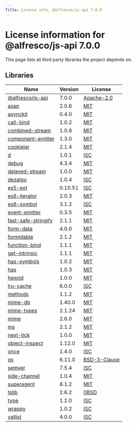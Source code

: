 ```yaml
---
Title: License info, @alfresco/js-api 7.0.0
---
```


# License information for @alfresco/js-api 7.0.0

This page lists all third party libraries the project depends on.

## Libraries

| Name | Version | License |
| --- | --- | --- |
| [@alfresco/js-api](https://github.com/Alfresco/alfresco-js-api) | 7.0.0 | [Apache-2.0](http://www.apache.org/licenses/LICENSE-2.0) |
| [asap](https://github.com/kriskowal/asap) | 2.0.6 | [MIT](http://www.opensource.org/licenses/MIT) |
| [asynckit](https://github.com/alexindigo/asynckit) | 0.4.0 | [MIT](http://www.opensource.org/licenses/MIT) |
| [call-bind](https://github.com/ljharb/call-bind) | 1.0.2 | [MIT](http://www.opensource.org/licenses/MIT) |
| [combined-stream](https://github.com/felixge/node-combined-stream) | 1.0.8 | [MIT](http://www.opensource.org/licenses/MIT) |
| [component-emitter](https://github.com/component/emitter) | 1.3.0 | [MIT](http://www.opensource.org/licenses/MIT) |
| [cookiejar](https://github.com/bmeck/node-cookiejar) | 2.1.4 | [MIT](http://www.opensource.org/licenses/MIT) |
| [d](https://github.com/medikoo/d) | 1.0.1 | [ISC](https://www.isc.org/downloads/software-support-policy/isc-license/) |
| [debug](https://github.com/debug-js/debug) | 4.3.4 | [MIT](http://www.opensource.org/licenses/MIT) |
| [delayed-stream](https://github.com/felixge/node-delayed-stream) | 1.0.0 | [MIT](http://www.opensource.org/licenses/MIT) |
| [dezalgo](https://github.com/npm/dezalgo) | 1.0.4 | [ISC](https://www.isc.org/downloads/software-support-policy/isc-license/) |
| [es5-ext](https://github.com/medikoo/es5-ext) | 0.10.51 | [ISC](https://www.isc.org/downloads/software-support-policy/isc-license/) |
| [es6-iterator](https://github.com/medikoo/es6-iterator) | 2.0.3 | [MIT](http://www.opensource.org/licenses/MIT) |
| [es6-symbol](https://github.com/medikoo/es6-symbol) | 3.1.2 | [ISC](https://www.isc.org/downloads/software-support-policy/isc-license/) |
| [event-emitter](https://github.com/medikoo/event-emitter) | 0.3.5 | [MIT](http://www.opensource.org/licenses/MIT) |
| [fast-safe-stringify](https://github.com/davidmarkclements/fast-safe-stringify) | 2.1.1 | [MIT](http://www.opensource.org/licenses/MIT) |
| [form-data](https://github.com/form-data/form-data) | 4.0.0 | [MIT](http://www.opensource.org/licenses/MIT) |
| [formidable](https://github.com/node-formidable/formidable) | 2.1.2 | [MIT](http://www.opensource.org/licenses/MIT) |
| [function-bind](https://github.com/Raynos/function-bind) | 1.1.1 | [MIT](http://www.opensource.org/licenses/MIT) |
| [get-intrinsic](https://github.com/ljharb/get-intrinsic) | 1.1.1 | [MIT](http://www.opensource.org/licenses/MIT) |
| [has-symbols](https://github.com/inspect-js/has-symbols) | 1.0.2 | [MIT](http://www.opensource.org/licenses/MIT) |
| [has](https://github.com/tarruda/has) | 1.0.3 | [MIT](http://www.opensource.org/licenses/MIT) |
| [hexoid](https://github.com/lukeed/hexoid) | 1.0.0 | [MIT](http://www.opensource.org/licenses/MIT) |
| [lru-cache](https://github.com/isaacs/node-lru-cache) | 6.0.0 | [ISC](https://www.isc.org/downloads/software-support-policy/isc-license/) |
| [methods](https://github.com/jshttp/methods) | 1.1.2 | [MIT](http://www.opensource.org/licenses/MIT) |
| [mime-db](https://github.com/jshttp/mime-db) | 1.40.0 | [MIT](http://www.opensource.org/licenses/MIT) |
| [mime-types](https://github.com/jshttp/mime-types) | 2.1.24 | [MIT](http://www.opensource.org/licenses/MIT) |
| [mime](https://github.com/broofa/mime) | 2.6.0 | [MIT](http://www.opensource.org/licenses/MIT) |
| [ms](https://github.com/zeit/ms) | 2.1.2 | [MIT](http://www.opensource.org/licenses/MIT) |
| [next-tick](https://github.com/medikoo/next-tick) | 1.0.0 | [MIT](http://www.opensource.org/licenses/MIT) |
| [object-inspect](https://github.com/inspect-js/object-inspect) | 1.12.0 | [MIT](http://www.opensource.org/licenses/MIT) |
| [once](https://github.com/isaacs/once) | 1.4.0 | [ISC](https://www.isc.org/downloads/software-support-policy/isc-license/) |
| [qs](https://github.com/ljharb/qs) | 6.11.0 | [BSD-3-Clause](http://www.opensource.org/licenses/BSD-3-Clause) |
| [semver](https://github.com/npm/node-semver) | 7.5.4 | [ISC](https://www.isc.org/downloads/software-support-policy/isc-license/) |
| [side-channel](https://github.com/ljharb/side-channel) | 1.0.4 | [MIT](http://www.opensource.org/licenses/MIT) |
| [superagent](https://github.com/ladjs/superagent) | 8.1.2 | [MIT](http://www.opensource.org/licenses/MIT) |
| [tslib](https://github.com/Microsoft/tslib) | 2.6.2 | [0BSD](http://landley.net/toybox/license.html) |
| [type](https://github.com/medikoo/type) | 1.2.0 | [ISC](https://www.isc.org/downloads/software-support-policy/isc-license/) |
| [wrappy](https://github.com/npm/wrappy) | 1.0.2 | [ISC](https://www.isc.org/downloads/software-support-policy/isc-license/) |
| [yallist](https://github.com/isaacs/yallist) | 4.0.0 | [ISC](https://www.isc.org/downloads/software-support-policy/isc-license/) |


